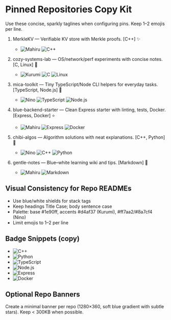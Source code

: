 # Pinned Repositories Copy Kit

Use these concise, sparkly taglines when configuring pins. Keep 1–2 emojis per line.

1) MerkleKV — Verifiable KV store with Merkle proofs. [C++] ✨
	- ![Mahiru](https://img.shields.io/badge/vibe-Mahiru-1e90ff?style=flat-square&labelColor=1e90ff&color=1e90ff) ![C++](https://img.shields.io/badge/C++-1e90ff?style=flat-square&logo=c%2B%2B&logoColor=white)

2) cozy-systems-lab — OS/network/perf experiments with concise notes. [C, Linux] 🌙
	- ![Kurumi](https://img.shields.io/badge/vibe-Kurumi-d4af37?style=flat-square&labelColor=111827&color=d4af37) ![C](https://img.shields.io/badge/C-1e90ff?style=flat-square&logo=c&logoColor=white) ![Linux](https://img.shields.io/badge/Linux-1e90ff?style=flat-square&logo=linux&logoColor=white)

3) mica-toolkit — Tiny TypeScript/Node CLI helpers for everyday tasks. [TypeScript, Node.js] 🐣
	- ![Nino](https://img.shields.io/badge/vibe-Nino-ff7aa2?style=flat-square&labelColor=8a7cf4&color=ff7aa2) ![TypeScript](https://img.shields.io/badge/TS-1e90ff?style=flat-square&logo=typescript&logoColor=white) ![Node.js](https://img.shields.io/badge/Node.js-1e90ff?style=flat-square&logo=node.js&logoColor=white)

4) blue-backend-starter — Clean Express starter with linting, tests, Docker. [Express, Docker] ⭐
	- ![Mahiru](https://img.shields.io/badge/vibe-Mahiru-1e90ff?style=flat-square&labelColor=1e90ff&color=1e90ff) ![Express](https://img.shields.io/badge/Express-1e90ff?style=flat-square&logo=express&logoColor=white) ![Docker](https://img.shields.io/badge/Docker-1e90ff?style=flat-square&logo=docker&logoColor=white)

5) chibi-algos — Algorithm solutions with neat explanations. [C++, Python] 📘
	- ![Nino](https://img.shields.io/badge/vibe-Nino-ff7aa2?style=flat-square&labelColor=8a7cf4&color=ff7aa2) ![C++](https://img.shields.io/badge/C++-1e90ff?style=flat-square&logo=c%2B%2B&logoColor=white) ![Python](https://img.shields.io/badge/Python-1e90ff?style=flat-square&logo=python&logoColor=white)

6) gentle-notes — Blue–white learning wiki and tips. [Markdown] 🍫
	- ![Mahiru](https://img.shields.io/badge/vibe-Mahiru-1e90ff?style=flat-square&labelColor=1e90ff&color=1e90ff) ![Markdown](https://img.shields.io/badge/Markdown-1e90ff?style=flat-square&logo=markdown&logoColor=white)

## Visual Consistency for Repo READMEs
- Use blue/white shields for stack tags
- Keep headings Title Case; body sentence case
- Palette: base #1e90ff, accents #d4af37 (Kurumi), #ff7aa2/#8a7cf4 (Nino)
- Limit emojis to 1–2 per line

## Badge Snippets (copy)
- ![C++](https://img.shields.io/badge/C++-1e90ff?style=flat-square&logo=c%2B%2B&logoColor=white)
- ![Python](https://img.shields.io/badge/Python-1e90ff?style=flat-square&logo=python&logoColor=white)
- ![TypeScript](https://img.shields.io/badge/TypeScript-1e90ff?style=flat-square&logo=typescript&logoColor=white)
- ![Node.js](https://img.shields.io/badge/Node.js-1e90ff?style=flat-square&logo=node.js&logoColor=white)
- ![Express](https://img.shields.io/badge/Express-1e90ff?style=flat-square&logo=express&logoColor=white)
- ![Docker](https://img.shields.io/badge/Docker-1e90ff?style=flat-square&logo=docker&logoColor=white)

## Optional Repo Banners
Create a minimal banner per repo (1280×360, soft blue gradient with subtle stars). Keep < 300KB when possible.
